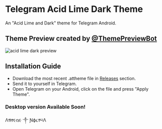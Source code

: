 # Telegram Acid Lime Dark Theme
An "Acid Lime and Dark" theme for Telegram Android. 

## Theme Preview created by [@ThemePreviewBot](http://telegram.me/themepreviewbot)
![acid lime dark preview](https://user-images.githubusercontent.com/25554246/35944833-30cea368-0c5e-11e8-9057-0aecbee80f30.jpg)

## Installation Guide

* Download the most recent .attheme file in [Releases](https://github.com/Athene2RM/Telegram-Acid-Lime-Dark-Theme/releases/tag/android_v1) section.
* Send it to yourself in Telegram.
* Open Telegram on your Android, click on the file and press "Apply Theme".

### Desktop version Available Soon!

ΛϮᏥ૯ռ૯ ༒ Ɲϕ૮ϮཔΛ
